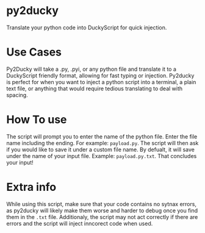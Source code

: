 # py2ducky
Translate your python code into DuckyScript for quick injection.
# Use Cases
Py2Ducky will take a .py, .pyi, or any python file and translate it to a DuckyScript friendly format, allowing for fast typing or injection. Py2ducky is perfect for when you want to inject a python script into a terminal, a plain text file, or anything that would require tedious translating to deal with spacing. 
# How To use
The script will prompt you to enter the name of the python file. Enter the file name including the ending. For example: `payload.py`. The script will then ask if you would like to save it under a custom file name. By defualt, it will save under the name of your input file. Example: `payload.py.txt`. That concludes your input!
# Extra info 
While using this script, make sure that your code contains no sytnax errors, as py2ducky will likely make them worse and harder to debug once you find them in the `.txt` file. Additionaly, the script may not act correctly if there are errors and the script will inject inncorect code when used. 
